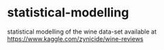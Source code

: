 # statistical-modelling
statistical modelling of the wine data-set available at https://www.kaggle.com/zynicide/wine-reviews
